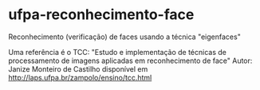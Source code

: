 # ufpa-reconhecimento-face
Reconhecimento (verificação) de faces usando a técnica "eigenfaces"

Uma referência é o TCC:
"Estudo e implementação de técnicas de processamento de imagens aplicadas em reconhecimento de face"
Autor: Janize Monteiro de Castilho
disponível em http://laps.ufpa.br/zampolo/ensino/tcc.html
